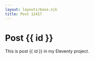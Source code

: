 ```yaml
---
layout: layouts/base.njk
title: Post 12417
---
```


# Post {{ id }}

This is post {{ id }} in my Eleventy project.
